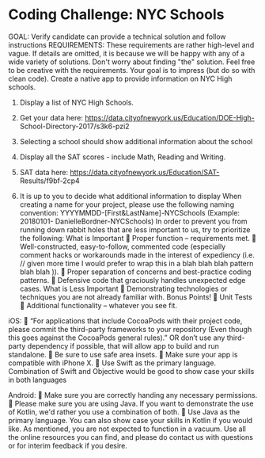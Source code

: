 # Coding Challenge: NYC Schools
GOAL: Verify candidate can provide a technical solution and follow instructions
REQUIREMENTS:
These requirements are rather high-level and vague. If details are omitted, it is
because we will be happy with any of a wide variety of solutions. Don't worry about
finding "the" solution. Feel free to be creative with the requirements. Your goal is to
impress (but do so with clean code).
Create a native app to provide information on NYC High schools.
1. Display a list of NYC High Schools.

1. Get your data here: https://data.cityofnewyork.us/Education/DOE-High-
School-Directory-2017/s3k6-pzi2

2. Selecting a school should show additional information about the school
1. Display all the SAT scores - include Math, Reading and Writing.

1. SAT data here: https://data.cityofnewyork.us/Education/SAT-
Results/f9bf-2cp4

2. It is up to you to decide what additional information to display
When creating a name for your project, please use the following naming convention:
YYYYMMDD-[First&LastName]-NYCSchools (Example: 20180101-
DanielleBordner-NYCSchools)
In order to prevent you from running down rabbit holes that are less important to
us, try to prioritize the following:
What is Important
 Proper function – requirements met.
 Well-constructed, easy-to-follow, commented code (especially comment hacks
or workarounds made in the interest of expediency (i.e. // given more time I
would prefer to wrap this in a blah blah blah pattern blah blah )).
 Proper separation of concerns and best-practice coding patterns.
 Defensive code that graciously handles unexpected edge cases.
What is Less Important
 Demonstrating technologies or techniques you are not already familiar with.
Bonus Points!
 Unit Tests
 Additional functionality – whatever you see fit.

iOS:
 “For applications that include CocoaPods with their project code, please
commit the third-party frameworks to your repository (Even though this goes
against the CocoaPods general rules).” OR don’t use any third-party
dependency if possible, that will allow app to build and run standalone.
 Be sure to use safe area insets.
 Make sure your app is compatible with iPhone X.
 Use Swift as the primary language. Combination of Swift and Objective would
be good to show case your skills in both languages

Android:
 Make sure you are correctly handing any necessary permissions.
 Please make sure you are using Java. If you want to demonstrate the use of
Kotlin, we'd rather you use a combination of both.
 Use Java as the primary language. You can also show case your skills in Kotlin
if you would like.
As mentioned, you are not expected to function in a vacuum. Use all the online
resources you can find, and please do contact us with questions or for interim
feedback if you desire.
